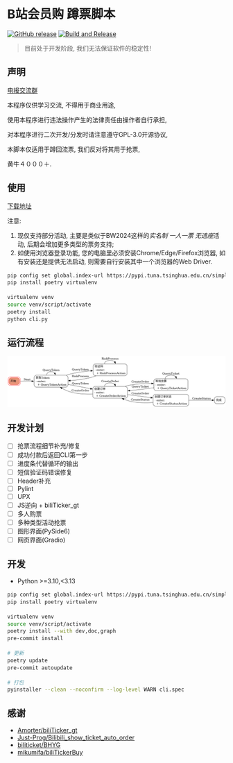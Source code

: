 # B站会员购 蹲票脚本

[![GitHub release](https://img.shields.io/github/v/release/bilibili-ticket/bilibili-ticket-python)](https://github.com/bilibili-ticket/bilibili-ticket-python/releases)
[![Build and Release](https://github.com/bilibili-ticket/bilibili-ticket-python/actions/workflows/ci.yml/badge.svg)](https://github.com/bilibili-ticket/bilibili-ticket-python/actions/workflows/ci.yml)

> 目前处于开发阶段, 我们无法保证软件的稳定性!

## 声明

[电报交流群](https://t.me/bilibili_ticket)

本程序仅供学习交流, 不得用于商业用途,

使用本程序进行违法操作产生的法律责任由操作者自行承担,

对本程序进行二次开发/分发时请注意遵守GPL-3.0开源协议,

本脚本仅适用于蹲回流票, 我们反对将其用于抢票,

黄牛４０００＋.

## 使用

[下载地址](https://github.com/bilibili-ticket/bilibili-ticket-python/releases)

注意:

1. 现仅支持部分活动, 主要是类似于BW2024这样的*实名制 一人一票 无选座*活动, 后期会增加更多类型的票务支持;
2. 如使用浏览器登录功能, 您的电脑里必须安装Chrome/Edge/Firefox浏览器, 如有安装还是提供无法启动, 则需要自行安装其中一个浏览器的Web Driver.

```bash
pip config set global.index-url https://pypi.tuna.tsinghua.edu.cn/simple
pip install poetry virtualenv

virtualenv venv
source venv/script/activate
poetry install
python cli.py
```

## 运行流程

![FSM](assest/fsm.png)

## 开发计划

- [ ] 抢票流程细节补充/修复
- [ ] 成功付款后返回CLI第一步
- [ ] 进度条代替循环的输出
- [ ] 短信验证码错误修复
- [ ] Header补充
- [ ] Pylint
- [ ] UPX
- [ ] JS逆向 + biliTicker_gt
- [ ] 多人购票
- [ ] 多种类型活动抢票
- [ ] 图形界面(PySide6)
- [ ] 网页界面(Gradio)

## 开发

- Python >=3.10,<3.13

```bash
pip config set global.index-url https://pypi.tuna.tsinghua.edu.cn/simple
pip install poetry virtualenv

virtualenv venv
source venv/script/activate
poetry install --with dev,doc,graph
pre-commit install

# 更新
poetry update
pre-commit autoupdate

# 打包
pyinstaller --clean --noconfirm --log-level WARN cli.spec
```

## 感谢

- [Amorter/biliTicker_gt](https://github.com/Amorter/biliTicker_gt)
- [Just-Prog/Bilibili_show_ticket_auto_order](https://github.com/Just-Prog/Bilibili_show_ticket_auto_order)
- [biliticket/BHYG](https://github.com/biliticket/BHYG)
- [mikumifa/biliTickerBuy](https://github.com/mikumifa/biliTickerBuy)
